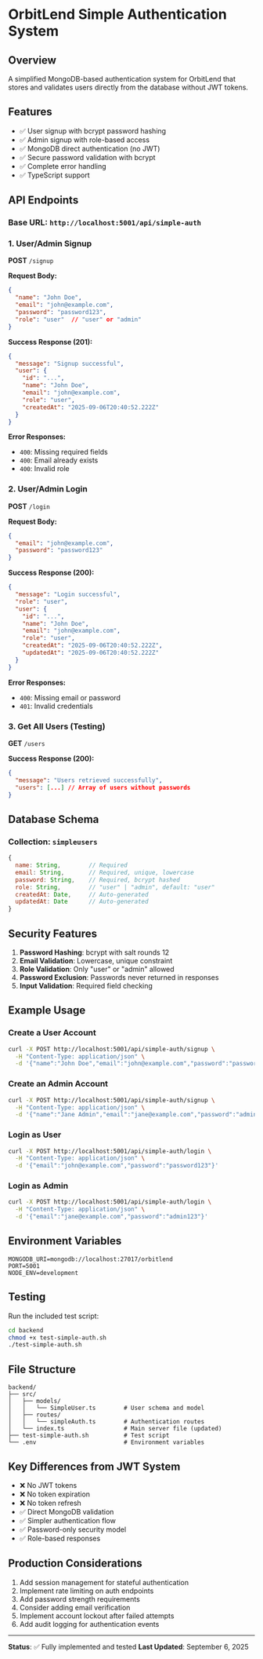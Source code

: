 # OrbitLend Simple Authentication System

## Overview
A simplified MongoDB-based authentication system for OrbitLend that stores and validates users directly from the database without JWT tokens.

## Features
- ✅ User signup with bcrypt password hashing
- ✅ Admin signup with role-based access
- ✅ MongoDB direct authentication (no JWT)
- ✅ Secure password validation with bcrypt
- ✅ Complete error handling
- ✅ TypeScript support

## API Endpoints

### Base URL: `http://localhost:5001/api/simple-auth`

### 1. User/Admin Signup
**POST** `/signup`

**Request Body:**
```json
{
  "name": "John Doe",
  "email": "john@example.com", 
  "password": "password123",
  "role": "user"  // "user" or "admin"
}
```

**Success Response (201):**
```json
{
  "message": "Signup successful",
  "user": {
    "id": "...",
    "name": "John Doe",
    "email": "john@example.com",
    "role": "user",
    "createdAt": "2025-09-06T20:40:52.222Z"
  }
}
```

**Error Responses:**
- `400`: Missing required fields
- `400`: Email already exists
- `400`: Invalid role

### 2. User/Admin Login
**POST** `/login`

**Request Body:**
```json
{
  "email": "john@example.com",
  "password": "password123"
}
```

**Success Response (200):**
```json
{
  "message": "Login successful",
  "role": "user",
  "user": {
    "id": "...",
    "name": "John Doe", 
    "email": "john@example.com",
    "role": "user",
    "createdAt": "2025-09-06T20:40:52.222Z",
    "updatedAt": "2025-09-06T20:40:52.222Z"
  }
}
```

**Error Responses:**
- `400`: Missing email or password
- `401`: Invalid credentials

### 3. Get All Users (Testing)
**GET** `/users`

**Success Response (200):**
```json
{
  "message": "Users retrieved successfully",
  "users": [...] // Array of users without passwords
}
```

## Database Schema

### Collection: `simpleusers`
```javascript
{
  name: String,        // Required
  email: String,       // Required, unique, lowercase
  password: String,    // Required, bcrypt hashed
  role: String,        // "user" | "admin", default: "user"
  createdAt: Date,     // Auto-generated
  updatedAt: Date      // Auto-generated
}
```

## Security Features

1. **Password Hashing**: bcrypt with salt rounds 12
2. **Email Validation**: Lowercase, unique constraint
3. **Role Validation**: Only "user" or "admin" allowed
4. **Password Exclusion**: Passwords never returned in responses
5. **Input Validation**: Required field checking

## Example Usage

### Create a User Account
```bash
curl -X POST http://localhost:5001/api/simple-auth/signup \
  -H "Content-Type: application/json" \
  -d '{"name":"John Doe","email":"john@example.com","password":"password123","role":"user"}'
```

### Create an Admin Account  
```bash
curl -X POST http://localhost:5001/api/simple-auth/signup \
  -H "Content-Type: application/json" \
  -d '{"name":"Jane Admin","email":"jane@example.com","password":"admin123","role":"admin"}'
```

### Login as User
```bash
curl -X POST http://localhost:5001/api/simple-auth/login \
  -H "Content-Type: application/json" \
  -d '{"email":"john@example.com","password":"password123"}'
```

### Login as Admin
```bash
curl -X POST http://localhost:5001/api/simple-auth/login \
  -H "Content-Type: application/json" \
  -d '{"email":"jane@example.com","password":"admin123"}'
```

## Environment Variables
```properties
MONGODB_URI=mongodb://localhost:27017/orbitlend
PORT=5001
NODE_ENV=development
```

## Testing
Run the included test script:
```bash
cd backend
chmod +x test-simple-auth.sh
./test-simple-auth.sh
```

## File Structure
```
backend/
├── src/
│   ├── models/
│   │   └── SimpleUser.ts        # User schema and model
│   ├── routes/
│   │   └── simpleAuth.ts        # Authentication routes
│   └── index.ts                 # Main server file (updated)
├── test-simple-auth.sh          # Test script
└── .env                         # Environment variables
```

## Key Differences from JWT System
- ❌ No JWT tokens
- ❌ No token expiration
- ❌ No token refresh
- ✅ Direct MongoDB validation
- ✅ Simpler authentication flow
- ✅ Password-only security model
- ✅ Role-based responses

## Production Considerations
1. Add session management for stateful authentication
2. Implement rate limiting on auth endpoints
3. Add password strength requirements
4. Consider adding email verification
5. Implement account lockout after failed attempts
6. Add audit logging for authentication events

---
**Status**: ✅ Fully implemented and tested
**Last Updated**: September 6, 2025

